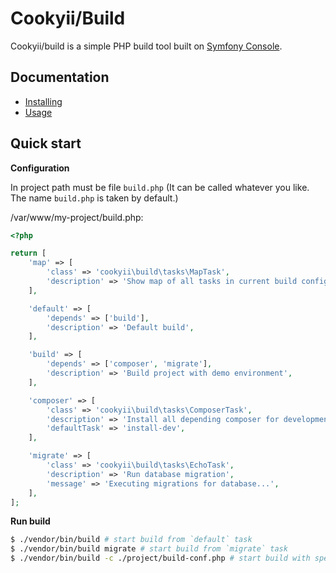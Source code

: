 Cookyii/Build
=============

Cookyii/build is a simple PHP build tool built on [Symfony Console][].

Documentation
-------------

- [Installing][]
- [Usage][]

Quick start
------------

**Configuration**

In project path must be file `build.php` (It can be called whatever you like. The name `build.php` is taken by default.)

/var/www/my-project/build.php:
```php
<?php

return [
    'map' => [
        'class' => 'cookyii\build\tasks\MapTask',
        'description' => 'Show map of all tasks in current build config',
    ],

    'default' => [
        'depends' => ['build'],
        'description' => 'Default build',
    ],

    'build' => [
        'depends' => ['composer', 'migrate'],
        'description' => 'Build project with demo environment',
    ],

    'composer' => [
        'class' => 'cookyii\build\tasks\ComposerTask',
        'description' => 'Install all depending composer for development environment (with `required-dev`)',
        'defaultTask' => 'install-dev',
    ],

    'migrate' => [
        'class' => 'cookyii\build\tasks\EchoTask',
        'description' => 'Run database migration',
        'message' => 'Executing migrations for database...',
    ],
];
```

**Run build**

```sh
$ ./vendor/bin/build # start build from `default` task
$ ./vendor/bin/build migrate # start build from `migrate` task
$ ./vendor/bin/build -c ./project/build-conf.php # start build with specify non default conf file
```

[Symfony Console]: http://symfony.com/doc/current/components/console/introduction.html
[Installing]: docs/ru/00-installing.md
[Usage]: docs/ru/01-usage.md